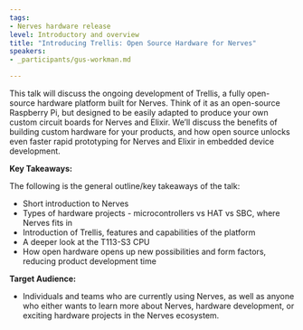 ```yaml
---
tags:
- Nerves hardware release
level: Introductory and overview
title: "Introducing Trellis: Open Source Hardware for Nerves"
speakers:
- _participants/gus-workman.md

---
```

This talk will discuss the ongoing development of Trellis, a fully open-source hardware platform built for Nerves. Think of it as an open-source Raspberry Pi, but designed to be easily adapted to produce your own custom circuit boards for Nerves and Elixir. We’ll discuss the benefits of building custom hardware for your products, and how open source unlocks even faster rapid prototyping for Nerves and Elixir in embedded device development.

**Key Takeaways:**

The following is the general outline/key takeaways of the talk:
- Short introduction to Nerves
- Types of hardware projects - microcontrollers vs HAT vs SBC, where Nerves fits in
- Introduction of Trellis, features and capabilities of the platform
- A deeper look at the T113-S3 CPU
- How open hardware opens up new possibilities and form factors, reducing product development time

**Target Audience:**
- Individuals and teams who are currently using Nerves, as well as anyone who either wants to learn more about Nerves, hardware development, or exciting hardware projects in the Nerves ecosystem.
